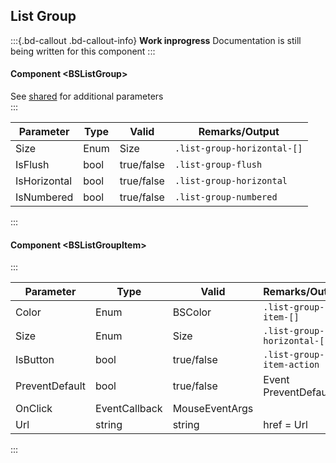 ﻿## List Group
:::{.bd-callout .bd-callout-info}
**Work inprogress** Documentation is still being written for this component
:::

#### Component \<BSListGroup\>
See [shared](layout/shared) for additional parameters    
:::

| Parameter    | Type | Valid      | Remarks/Output              | 
|--------------|------|------------|-----------------------------|
| Size         | Enum | Size       | `.list-group-horizontal-[]` | {.table-striped}
| IsFlush      | bool | true/false | `.list-group-flush`         |
| IsHorizontal | bool | true/false | `.list-group-horizontal`    |
| IsNumbered   | bool | true/false | `.list-group-numbered`      |

:::

#### Component \<BSListGroupItem\>
:::

| Parameter      | Type          | Valid          | Remarks/Output              | 
|----------------|---------------|----------------|-----------------------------|
| Color          | Enum          | BSColor        | `.list-group-item-[]`       | {.table-striped}
| Size           | Enum          | Size           | `.list-group-horizontal-[]` |
| IsButton       | bool          | true/false     | `.list-group-item-action`   |
| PreventDefault | bool          | true/false     | Event PreventDefault        |
| OnClick        | EventCallback | MouseEventArgs |                             |
| Url            | string        | string         | href = Url                  |

:::